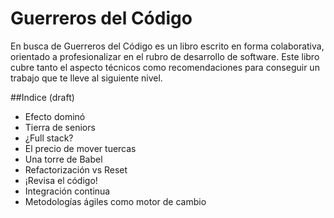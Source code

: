 # Guerreros del Código

En busca de Guerreros del Código es un libro escrito en forma colaborativa, orientado a profesionalizar en el rubro de desarrollo de software. Este libro cubre tanto el aspecto técnicos como recomendaciones para conseguir un trabajo que te lleve al siguiente nivel.

##Indice (draft)

* Efecto dominó
* Tierra de seniors
* ¿Full stack?
* El precio de mover tuercas
* Una torre de Babel
* Refactorización vs Reset
* ¡Revisa el código!
* Integración continua
* Metodologías ágiles como motor de cambio
